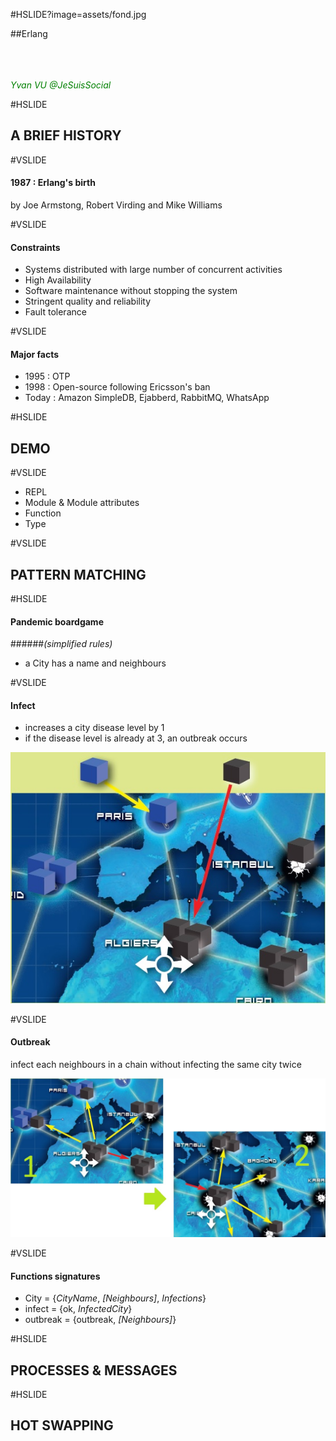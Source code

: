 #HSLIDE?image=assets/fond.jpg

##Erlang

<br>
<br>
<br>
<span style="font-style: italic;color: green;">Yvan VU @JeSuisSocial</span>


#HSLIDE

## A BRIEF HISTORY

#VSLIDE

#### 1987 : Erlang's birth
by Joe Armstong, Robert Virding and Mike Williams

#VSLIDE

#### Constraints

- Systems distributed with large number of concurrent activities
- High Availability
- Software maintenance without stopping the system
- Stringent quality and reliability
- Fault tolerance

#VSLIDE

#### Major facts
- 1995 : OTP
- 1998 : Open-source following Ericsson's ban
- Today : Amazon SimpleDB, Ejabberd, RabbitMQ, WhatsApp

#HSLIDE

## DEMO

#VSLIDE

- REPL
- Module & Module attributes
- Function
- Type

#VSLIDE

## PATTERN MATCHING

#HSLIDE

#### Pandemic boardgame 
######*(simplified rules)*

- a City has a name and neighbours

#VSLIDE

#### Infect

- increases a city disease level by 1
- if the disease level is already at 3, an outbreak occurs

![Infection](assets/pandemic/infection.jpg)

#VSLIDE

#### Outbreak 
infect each neighbours in a chain without infecting the same city twice

![Outbreak](assets/pandemic/outbreak.jpg)

#VSLIDE

#### Functions signatures

- City = {*CityName*, *[Neighbours]*, *Infections*}
- infect = {ok, *InfectedCity*}
- outbreak = {outbreak, *[Neighbours]*}


#HSLIDE

## PROCESSES & MESSAGES

#HSLIDE

## HOT SWAPPING